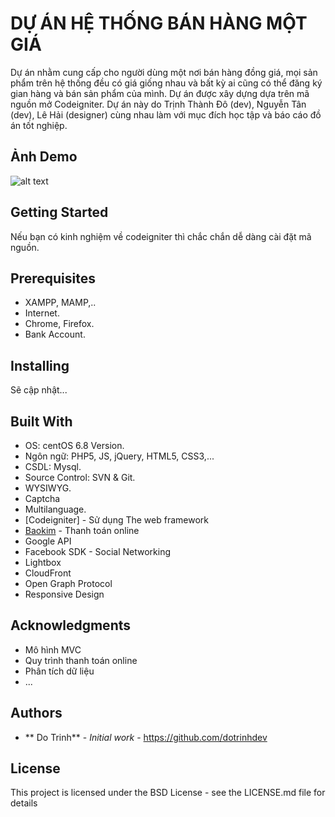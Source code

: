 # DỰ ÁN HỆ THỐNG BÁN HÀNG MỘT GIÁ

Dự án nhằm cung cấp cho người dùng một nơi bán hàng đồng giá, mọi sản phẩm trên hệ thống đều có giá giống nhau và bất kỳ ai cũng có thể đăng ký gian hàng và bán sản phẩm của mình.
Dự án được xây dựng dựa trên mã nguồn mở Codeigniter. 
Dự án này do Trịnh Thành Đô (dev), Nguyễn Tân (dev), Lê Hải (designer) cùng nhau làm với mục đích học tập và báo cáo đồ án tốt nghiệp.

## Ảnh Demo
![alt text](https://github.com/dotrinhdev/motgia/blob/master/template/images/homepage.png "Homepage")

## Getting Started

Nếu bạn có kinh nghiệm về codeigniter thì chắc chắn dễ dàng cài đặt mã nguồn.

## Prerequisites

* XAMPP, MAMP,..
* Internet.
* Chrome, Firefox.
* Bank Account.

## Installing

Sẽ cập nhật...

## Built With
* OS: centOS 6.8 Version.
* Ngôn ngữ: PHP5, JS, jQuery, HTML5, CSS3,...
* CSDL: Mysql.
* Source Control: SVN & Git.
* WYSIWYG.
* Captcha
* Multilanguage.
* [Codeigniter] - Sử dụng The web framework
* [Baokim](https://www.baokim.vn/trang-chu) - Thanh toán online
* Google API
* Facebook SDK - Social Networking
* Lightbox
* CloudFront
* Open Graph Protocol
* Responsive Design

## Acknowledgments

* Mô hình MVC
* Quy trình thanh toán online
* Phân tích dữ liệu
* ...

## Authors

* ** Do Trinh** - *Initial work* - https://github.com/dotrinhdev

## License

This project is licensed under the BSD License - see the LICENSE.md file for details


